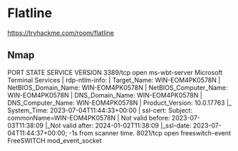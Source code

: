 # Flatline
https://tryhackme.com/room/flatline

## Nmap
PORT     STATE SERVICE          VERSION
3389/tcp open  ms-wbt-server    Microsoft Terminal Services
| rdp-ntlm-info: 
|   Target_Name: WIN-EOM4PK0578N
|   NetBIOS_Domain_Name: WIN-EOM4PK0578N
|   NetBIOS_Computer_Name: WIN-EOM4PK0578N
|   DNS_Domain_Name: WIN-EOM4PK0578N
|   DNS_Computer_Name: WIN-EOM4PK0578N
|   Product_Version: 10.0.17763
|_  System_Time: 2023-07-04T11:44:33+00:00
| ssl-cert: Subject: commonName=WIN-EOM4PK0578N
| Not valid before: 2023-07-03T11:38:09
|_Not valid after:  2024-01-02T11:38:09
|_ssl-date: 2023-07-04T11:44:37+00:00; -1s from scanner time.
8021/tcp open  freeswitch-event FreeSWITCH mod_event_socket
